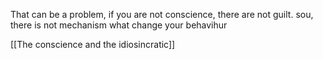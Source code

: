That can be a problem, if you are not conscience, there are not guilt. sou, there is not mechanism what change your behavihur

[[The conscience and the idiosincratic]]
